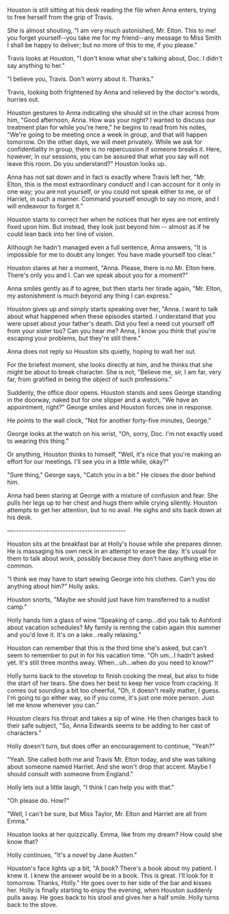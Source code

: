 Houston is still sitting at his desk reading the file when Anna enters, trying to free herself from the grip of Travis.

She is almost shouting, "I am very much astonished, Mr. Elton. This to me! you forget yourself--you take me for my friend--any message to Miss Smith I shall be happy to deliver; but no more of this to me, if you please."

Travis looks at Houston, "I don't know what she's talking about, Doc. I didn't say anything to her."

"I believe you, Travis. Don't worry about it. Thanks."

Travis, looking both frightened by Anna and relieved by the doctor's words, hurries out.

Houston gestures to Anna indicating she should sit in the chair across from him, "Good afternoon, Anna. How was your night? I wanted to discuss our treatment plan for while you're here," he begins to read from his notes, "We're going to be meeting once a week in group, and that will happen tomorrow. On the other days, we will meet privately. While we ask for confidentiality in group, there is no repercussion if someone breaks it. Here, however, in our sessions, you can be assured that what you say will not leave this room. Do you understand?" Houston looks up.

Anna has not sat down and in fact is exactly where Travis left her, "Mr. Elton, this is the most extraordinary conduct! and I can account for it only in one way; you are not yourself, or you could not speak either to me, or of Harriet, in such a manner. Command yourself enough to say no more, and I will endeavour to forget it."

Houston starts to correct her when he notices that her eyes are not entirely fixed upon him. But instead, they look just beyond him -- almost as if he could lean back into her line of vision. 

Although he hadn't managed even a full sentence, Anna answers, "It is impossible for me to doubt any longer. You have made yourself too clear."

Houston stares at her a moment, "Anna. Please, there is no Mr. Elton here. There's only you and I. Can we speak about you for a moment?"

Anna smiles gently as if to agree, but then starts her tirade again, "Mr. Elton, my astonishment is much beyond any thing I can express."

Houston gives up and simply starts speaking over her, "Anna. I want to talk about what happened when these episodes started. I understand that you were upset about your father's death. Did you feel a need cut yourself off from your sister too? Can you hear me? Anna, I know you think that you're escaping your problems, but they're still there."

Anna does not reply so Houston sits quietly, hoping to wait her out. 

For the briefest moment, she looks directly at him, and he thinks that she might be about to break character. She is not, "Believe me, sir, I am far, very far, from gratified in being the object of such professions."

Suddenly, the office door opens. Houston stands and sees George standing in the doorway, naked but for one slipper and a watch, "We have an appointment, right?" George smiles and Houston forces one in response. 

He points to the wall clock, "Not for another forty-five minutes, George."

George looks at the watch on his wrist, "Oh, sorry, Doc. I'm not exactly used to wearing this thing."

Or anything, Houston thinks to himself, "Well, it's nice that you're making an effort for our meetings. I'll see you in a little while, okay?"

"Sure thing," George says, "Catch you in a bit." He closes the door behind him. 

Anna had been staring at George with a mixture of confusion and fear. She pulls her legs up to her chest and hugs them while crying silently. Houston attempts to get her attention, but to no avail. He sighs and sits back down at his desk.

—-----------------------------------------

Houston sits at the breakfast bar at Holly's house while she prepares dinner. He is massaging his own neck in an attempt to erase the day. It's usual for them to talk about work, possibly because they don't have anything else in common.

"I think we may have to start sewing George into his clothes. Can't you do anything about him?" Holly asks.

Houston snorts, "Maybe we should just have him transferred to a nudist camp."

Holly hands him a glass of wine "Speaking of camp...did you talk to Ashford about vacation schedules? My family is renting the cabin again this summer and you'd love it. It's on a lake...really relaxing."

Houston can remember that this is the third time she's asked, but can't seem to remember to put in for his vacation time. "Oh um...I hadn't asked yet. It's still three months away. When...uh...when do you need to know?"

Holly turns back to the stovetop to finish cooking the meal, but also to hide the start of her tears. She does her best to keep her voice from cracking. It comes out sounding a bit too cheerful, "Oh, it doesn't really matter, I guess. I'm going to go either way, so if you come, it's just one more person. Just let me know whenever you can."

Houston clears his throat and takes a sip of wine. He then changes back to their safe subject, "So, Anna Edwards seems to be adding to her cast of characters."

Holly doesn't turn, but does offer an encouragement to continue, "Yeah?"

"Yeah. She called both me and Travis Mr. Elton today, and she was talking about someone named Harriet. And she won't drop that accent. Maybe I should consult with someone from England."

Holly lets out a little laugh, "I think I can help you with that."

"Oh please do. How?"

"Well, I can't be sure, but Miss Taylor, Mr. Elton and Harriet are all from Emma."

Houston looks at her quizzically. Emma, like from my dream? How could she know that?

Holly continues, "It's a novel by Jane Austen."

Houston's face lights up a bit, "A book? There's a book about my patient. I knew it. I knew the answer would be in a book. This is great. I'll look for it tomorrow. Thanks, Holly." He goes over to her side of the bar and kisses her. Holly is finally starting to enjoy the evening, when Houston suddenly pulls away. He goes back to his stool and gives her a half smile. Holly turns back to the stove.

